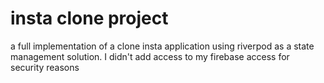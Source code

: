 # insta clone project
a full implementation of a clone insta application using riverpod as a state management solution. I didn't add access to my firebase access for security reasons
